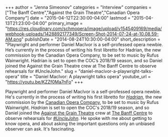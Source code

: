 +++
author = "Jenna Simeonov"
categories = "Interview"
companies = ["The Banff Centre","Against the Grain Theatre","Canadian Opera Company"]
date = "2015-04-12T22:30:00-04:00"
lastmod = "2015-04-13T21:23:00-04:00"
primary_image = "https://res.cloudinary.com/schmopera/image/upload/v1545409169/media/webhook-uploads/1428892177349/Screen-Shot-2014-07-24-at-10.08.59-AM.png"
publishDate = "2014-08-24T10:30:00-04:00"
short_description = "Playwright and performer Daniel MacIvor is a self-professed opera newbie. He’s currently in the process of writing his first libretto for Hadrian, the new commission by the Canadian Opera Company, to be set to music by Rufus Wainwright. Hadrian is set to open the COC’s 2018/19 season, and so Daniel joined the Against the Grain Theatre crew at The Banff Centre to observe rehearsals for #UncleJohn."
slug = "daniel-macivor-a-playwright-talks-opera"
title = "Daniel MacIvor: A playwright talks opera"
youtube_url = "https://youtu.be/KZZf0Ma7nFo"
+++

Playwright and performer Daniel MacIvor is a self-professed opera newbie. He's currently in the process of writing his first libretto for [_Hadrian_](http://www.coc.ca/PerformancesAndTickets/Hadrian.aspx), the new commission by the [Canadian Opera Company](http://www.coc.ca/Home.aspx), to be set to music by Rufus Wainwright. _Hadrian_ is set to open the COC's 2018/19 season, and so Daniel joined the [Against the Grain Theatre](http://againstthegraintheatre.com/) crew at [The Banff Centre](http://www.banffcentre.ca/programs/program.aspx?id=1457) to observe rehearsals for [*#UncleJohn*](https://www.facebook.com/events/1494928980723400/). He spoke with me about getting to know opera, and about asking the important questions only an unbiased observer can ask. It's fascinating.
